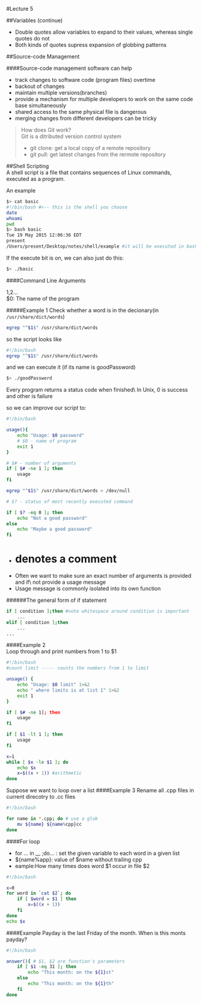 #Lecture 5

##Variables (continue)

- Double quotes allow variables to expand to their values, whereas single quotes do not
- Both kinds of quotes supress expansion of globbing patterns  

##Source-code Management

####Source-code management software can help
- track changes to software code (program files) overtime
- backout of changes 
- maintain multiple versions(branches)
- provide a mechanism for multiple developers to work on the same code base simultaneously
- shared access to the same physical file is dangerous
- merging changes from different developers can be tricky  

>How does Git work?  
>Git is a ditributed version control system  
>- git clone: get a local copy of a remote repository  
>- git pull: get latest changes from the rermote repository  

##Shell Scripting  
A shell script is a file that contains sequences of Linux commands, executed as a program.  
  
An example
```bash
$> cat basic
#!/bin/bash #<-- this is the shell you choose
date
whoami
pwd
$> bash basic
Tue 19 May 2015 12:06:36 EDT
present
/Users/present/Desktop/notes/shell/example #it will be executed in bash
```
If the execute bit is on, we can also just do this:
```bash
$> ./basic
```
####Command Line Arguments

$1,$2...  
$0: The name of the program

#####Example 1
Check whether a word is in the decionary(in `/usr/share/dict/words`)  
```bash
egrep "^$1$" /usr/share/dict/words
```
so the script looks like  
```bash
#!/bin/bash
egrep "^$1$" /usr/share/dict/words
```
and we can execute it (if its name is goodPassword)
```bash
$> ./goodPassword
```  
Every program returns a status code when finished\\
In Unix, 0 is success and other is failure

so we can improve our script to:
```bash
#!/bin/bash

usage(){
	echo "Usage: $0 password"
	# $0 - name of program
	exit 1
}

# $# - number of arguments 
if [ $# -ne 1 ]; then
	usage
fi

egrep "^$1$" /usr/share/dict/words > /dev/null

# $? - status of most recently executed command

if [ $? -eq 0 ]; then
	echo "Not a good password"
else
	echo "Maybe a good password"
fi
```
- # denotes a comment
- Often we want to make sure an exact number of arguments is provided and if\\
not provide a usage message
- Usage message is commonly isolated into its own function

######The general form of if statement  
```bash
if [ condition ];then #note whitespace around condition is important
	...
elif [ condition ];then
	...
...
```

####Example 2  
Loop through and print numbers from 1 to $1
```bash
#!/bin/bash
#count limit ----- counts the numbers from 1 to limit

unsage() {
	echo "Usage: $0 limit" 1>&2
	echo " where limits is at list 1" 1>&2
	exit 1
}

if [ $# -ne 1]; then 
	usage
fi

if [ $1 -lt 1 ]; then
	usage
fi

x=1
while [ $x -le $1 ]; do
	echo $x
	x=$((x + 1)) #arithmetic
done
```  
Suppose we want to loop over a list
####Example 3
Rename all .cpp files in current direcotry to .cc files
```bash
#!/bin/bash

for name in *.cpp; do # use a glob
	mv ${name} ${name%cpp}cc
done
```

####For loop
- for ... in __ ;do... : set the given variable to each word in a given list
- ${name%app}: value of $name without trailing cpp
- eample:How many times does word $1 occur in file $2

```bash
#!/bin/bash

x=0
for word in	`cat $2`; do
	if [ $word = $1 ] then
		x=$((x + 1))
	fi
done
echo $x
```

####Example 
Payday is the last Friday of the month. When is this monts payday?
```bash
#!/bin/bash

answer(){ # $1, $2 are function's parameters
	if [ $1 -eq 31 ]; then
		echo "This month: on the ${1}st"
	else
		echo "This month: on the ${1}th"
	fi
done
```






 
